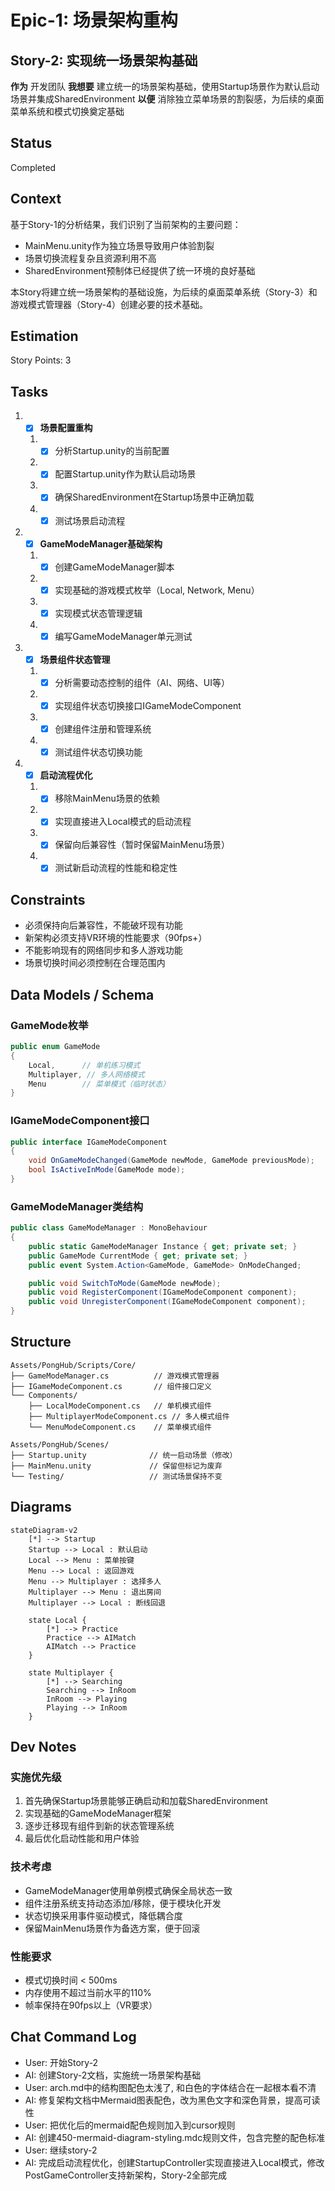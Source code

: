 # Epic-1: 场景架构重构

## Story-2: 实现统一场景架构基础

**作为** 开发团队
**我想要** 建立统一的场景架构基础，使用Startup场景作为默认启动场景并集成SharedEnvironment
**以便** 消除独立菜单场景的割裂感，为后续的桌面菜单系统和模式切换奠定基础

## Status

Completed

## Context

基于Story-1的分析结果，我们识别了当前架构的主要问题：

- MainMenu.unity作为独立场景导致用户体验割裂
- 场景切换流程复杂且资源利用不高
- SharedEnvironment预制体已经提供了统一环境的良好基础

本Story将建立统一场景架构的基础设施，为后续的桌面菜单系统（Story-3）和游戏模式管理器（Story-4）创建必要的技术基础。

## Estimation

Story Points: 3

## Tasks

1. - [x] **场景配置重构**
   1. - [x] 分析Startup.unity的当前配置
   2. - [x] 配置Startup.unity作为默认启动场景
   3. - [x] 确保SharedEnvironment在Startup场景中正确加载
   4. - [x] 测试场景启动流程

2. - [x] **GameModeManager基础架构**
   1. - [x] 创建GameModeManager脚本
   2. - [x] 实现基础的游戏模式枚举（Local, Network, Menu）
   3. - [x] 实现模式状态管理逻辑
   4. - [x] 编写GameModeManager单元测试

3. - [x] **场景组件状态管理**
   1. - [x] 分析需要动态控制的组件（AI、网络、UI等）
   2. - [x] 实现组件状态切换接口IGameModeComponent
   3. - [x] 创建组件注册和管理系统
   4. - [x] 测试组件状态切换功能

4. - [x] **启动流程优化**
   1. - [x] 移除MainMenu场景的依赖
   2. - [x] 实现直接进入Local模式的启动流程
   3. - [x] 保留向后兼容性（暂时保留MainMenu场景）
   4. - [x] 测试新启动流程的性能和稳定性

## Constraints

- 必须保持向后兼容性，不能破坏现有功能
- 新架构必须支持VR环境的性能要求（90fps+）
- 不能影响现有的网络同步和多人游戏功能
- 场景切换时间必须控制在合理范围内

## Data Models / Schema

### GameMode枚举

```csharp
public enum GameMode
{
    Local,      // 单机练习模式
    Multiplayer, // 多人网络模式
    Menu        // 菜单模式（临时状态）
}
```

### IGameModeComponent接口

```csharp
public interface IGameModeComponent
{
    void OnGameModeChanged(GameMode newMode, GameMode previousMode);
    bool IsActiveInMode(GameMode mode);
}
```

### GameModeManager类结构

```csharp
public class GameModeManager : MonoBehaviour
{
    public static GameModeManager Instance { get; private set; }
    public GameMode CurrentMode { get; private set; }
    public event System.Action<GameMode, GameMode> OnModeChanged;

    public void SwitchToMode(GameMode newMode);
    public void RegisterComponent(IGameModeComponent component);
    public void UnregisterComponent(IGameModeComponent component);
}
```

## Structure

```text
Assets/PongHub/Scripts/Core/
├── GameModeManager.cs          // 游戏模式管理器
├── IGameModeComponent.cs       // 组件接口定义
└── Components/
    ├── LocalModeComponent.cs   // 单机模式组件
    ├── MultiplayerModeComponent.cs // 多人模式组件
    └── MenuModeComponent.cs    // 菜单模式组件

Assets/PongHub/Scenes/
├── Startup.unity              // 统一启动场景（修改）
├── MainMenu.unity             // 保留但标记为废弃
└── Testing/                   // 测试场景保持不变
```

## Diagrams

```mermaid
stateDiagram-v2
    [*] --> Startup
    Startup --> Local : 默认启动
    Local --> Menu : 菜单按键
    Menu --> Local : 返回游戏
    Menu --> Multiplayer : 选择多人
    Multiplayer --> Menu : 退出房间
    Multiplayer --> Local : 断线回退

    state Local {
        [*] --> Practice
        Practice --> AIMatch
        AIMatch --> Practice
    }

    state Multiplayer {
        [*] --> Searching
        Searching --> InRoom
        InRoom --> Playing
        Playing --> InRoom
    }
```

## Dev Notes

### 实施优先级

1. 首先确保Startup场景能够正确启动和加载SharedEnvironment
2. 实现基础的GameModeManager框架
3. 逐步迁移现有组件到新的状态管理系统
4. 最后优化启动性能和用户体验

### 技术考虑

- GameModeManager使用单例模式确保全局状态一致
- 组件注册系统支持动态添加/移除，便于模块化开发
- 状态切换采用事件驱动模式，降低耦合度
- 保留MainMenu场景作为备选方案，便于回滚

### 性能要求

- 模式切换时间 < 500ms
- 内存使用不超过当前水平的110%
- 帧率保持在90fps以上（VR要求）

## Chat Command Log

- User: 开始Story-2
- AI: 创建Story-2文档，实施统一场景架构基础
- User: arch.md中的结构图配色太浅了, 和白色的字体结合在一起根本看不清
- AI: 修复架构文档中Mermaid图表配色，改为黑色文字和深色背景，提高可读性
- User: 把优化后的mermaid配色规则加入到cursor规则
- AI: 创建450-mermaid-diagram-styling.mdc规则文件，包含完整的配色标准
- User: 继续story-2
- AI: 完成启动流程优化，创建StartupController实现直接进入Local模式，修改PostGameController支持新架构，Story-2全部完成
